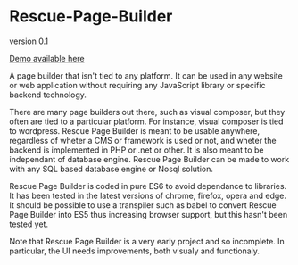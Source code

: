 # Rescue-Page-Builder

version 0.1

[Demo available here](http://www.benoit-code.ca.asp1-8.phx1-2.websitetestlink.com/)

A page builder that isn't tied to any platform. It can be used in any website or web application without requiring any JavaScript library or specific backend technology.

There are many page builders out there, such as visual composer, but they often are tied to a particular platform. For instance, visual composer is tied to wordpress. Rescue Page Builder is meant to be usable anywhere, regardless of wheter a CMS or framework is used or not, and wheter the backend is implemented in PHP or .net or other. It is also meant to be independant of database engine. Rescue Page Builder can be made to work with any SQL based database engine or Nosql solution.

Rescue Page Builder is coded in pure ES6 to avoid dependance to libraries. It has been tested in the latest versions of chrome, firefox, opera and edge. It should be possible to use a transpiler such as babel to convert Rescue Page Builder into ES5 thus increasing browser support, but this hasn't been tested yet.

Note that Rescue Page Builder is a very early project and so incomplete. In particular, the UI needs improvements, both visualy and functionaly.

